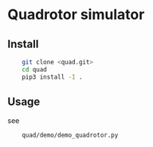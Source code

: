 # Quadrotor simulator

## Install
```bash
    git clone <quad.git>
    cd quad
    pip3 install -I .
```

## Usage

see
```bash
    quad/demo/demo_quadrotor.py
```
